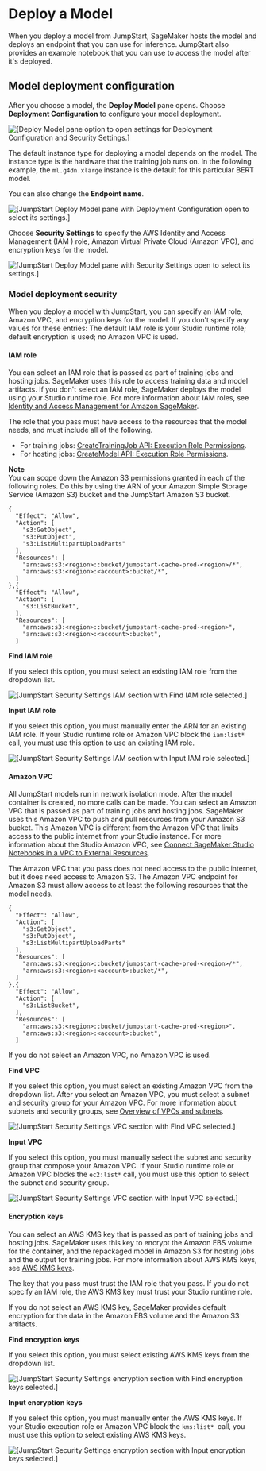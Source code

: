 # Deploy a Model<a name="jumpstart-deploy"></a>

When you deploy a model from JumpStart, SageMaker hosts the model and deploys an endpoint that you can use for inference\. JumpStart also provides an example notebook that you can use to access the model after it's deployed\. 

## Model deployment configuration<a name="jumpstart-config"></a>

After you choose a model, the **Deploy Model** pane opens\. Choose **Deployment Configuration** to configure your model deployment\. 

 ![\[Deploy Model pane option to open settings for Deployment Configuration and Security Settings.\]](http://docs.aws.amazon.com/sagemaker/latest/dg/images/jumpstart/jumpstart-deploy.png) 

The default instance type for deploying a model depends on the model\. The instance type is the hardware that the training job runs on\. In the following example, the `ml.g4dn.xlarge` instance is the default for this particular BERT model\. 

You can also change the **Endpoint name**\. 

 ![\[JumpStart Deploy Model pane with Deployment Configuration open to select its settings.\]](http://docs.aws.amazon.com/sagemaker/latest/dg/images/jumpstart/jumpstart-deploy-config.png) 

Choose **Security Settings** to specify the AWS Identity and Access Management \(IAM \) role, Amazon Virtual Private Cloud \(Amazon VPC\), and encryption keys for the model\.

 ![\[JumpStart Deploy Model pane with Security Settings open to select its settings.\]](http://docs.aws.amazon.com/sagemaker/latest/dg/images/jumpstart/jumpstart-deploy-security.png) 

### Model deployment security<a name="jumpstart-config-security"></a>

When you deploy a model with JumpStart, you can specify an IAM role, Amazon VPC, and encryption keys for the model\. If you don't specify any values for these entries: The default IAM role is your Studio runtime role; default encryption is used; no Amazon VPC is used\.

#### IAM role<a name="jumpstart-config-security-iam"></a>

You can select an IAM role that is passed as part of training jobs and hosting jobs\. SageMaker uses this role to access training data and model artifacts\. If you don't select an IAM role, SageMaker deploys the model using your Studio runtime role\. For more information about IAM roles, see [Identity and Access Management for Amazon SageMaker](security-iam.md)\.

The role that you pass must have access to the resources that the model needs, and must include all of the following\.
+ For training jobs: [CreateTrainingJob API: Execution Role Permissions](https://docs.aws.amazon.com/sagemaker/latest/dg/sagemaker-roles.html#sagemaker-roles-createtrainingjob-perms)\.
+ For hosting jobs: [CreateModel API: Execution Role Permissions](https://docs.aws.amazon.com/sagemaker/latest/dg/sagemaker-roles.html#sagemaker-roles-createmodel-perms)\.

**Note**  
You can scope down the Amazon S3 permissions granted in each of the following roles\. Do this by using the ARN of your Amazon Simple Storage Service \(Amazon S3\) bucket and the JumpStart Amazon S3 bucket\.  

```
{
  "Effect": "Allow",
  "Action": [
    "s3:GetObject",
    "s3:PutObject",
    "s3:ListMultipartUploadParts"
  ],
  "Resources": [
    "arn:aws:s3:<region>::bucket/jumpstart-cache-prod-<region>/*",
    "arn:aws:s3:<region>:<account>:bucket/*",
  ]
},{
  "Effect": "Allow",
  "Action": [
    "s3:ListBucket",
  ],
  "Resources": [
    "arn:aws:s3:<region>::bucket/jumpstart-cache-prod-<region>",
    "arn:aws:s3:<region>:<account>:bucket",
  ]
```

**Find IAM role**

If you select this option, you must select an existing IAM role from the dropdown list\.

 ![\[JumpStart Security Settings IAM section with Find IAM role selected.\]](http://docs.aws.amazon.com/sagemaker/latest/dg/images/jumpstart/jumpstart-deploy-security-findiam.png) 

**Input IAM role**

If you select this option, you must manually enter the ARN for an existing IAM role\. If your Studio runtime role or Amazon VPC block the `iam:list* `call, you must use this option to use an existing IAM role\.

 ![\[JumpStart Security Settings IAM section with Input IAM role selected.\]](http://docs.aws.amazon.com/sagemaker/latest/dg/images/jumpstart/jumpstart-deploy-security-inputiam.png) 

#### Amazon VPC<a name="jumpstart-config-security-vpc"></a>

All JumpStart models run in network isolation mode\. After the model container is created, no more calls can be made\. You can select an Amazon VPC that is passed as part of training jobs and hosting jobs\. SageMaker uses this Amazon VPC to push and pull resources from your Amazon S3 bucket\. This Amazon VPC is different from the Amazon VPC that limits access to the public internet from your Studio instance\. For more information about the Studio Amazon VPC, see [Connect SageMaker Studio Notebooks in a VPC to External Resources](studio-notebooks-and-internet-access.md)\.

The Amazon VPC that you pass does not need access to the public internet, but it does need access to Amazon S3\. The Amazon VPC endpoint for Amazon S3 must allow access to at least the following resources that the model needs\.

```
{
  "Effect": "Allow",
  "Action": [
    "s3:GetObject",
    "s3:PutObject",
    "s3:ListMultipartUploadParts"
  ],
  "Resources": [
    "arn:aws:s3:<region>::bucket/jumpstart-cache-prod-<region>/*",
    "arn:aws:s3:<region>:<account>:bucket/*",
  ]
},{
  "Effect": "Allow",
  "Action": [
    "s3:ListBucket",
  ],
  "Resources": [
    "arn:aws:s3:<region>::bucket/jumpstart-cache-prod-<region>",
    "arn:aws:s3:<region>:<account>:bucket",
  ]
```

If you do not select an Amazon VPC, no Amazon VPC is used\.

**Find VPC**

If you select this option, you must select an existing Amazon VPC from the dropdown list\. After you select an Amazon VPC, you must select a subnet and security group for your Amazon VPC\. For more information about subnets and security groups, see [Overview of VPCs and subnets](https://docs.aws.amazon.com/vpc/latest/userguide/VPC_Subnets.html)\.

 ![\[JumpStart Security Settings VPC section with Find VPC selected.\]](http://docs.aws.amazon.com/sagemaker/latest/dg/images/jumpstart/jumpstart-deploy-security-findvpc.png) 

**Input VPC**

If you select this option, you must manually select the subnet and security group that compose your Amazon VPC\. If your Studio runtime role or Amazon VPC blocks the `ec2:list*` call, you must use this option to select the subnet and security group\.

 ![\[JumpStart Security Settings VPC section with Input VPC selected.\]](http://docs.aws.amazon.com/sagemaker/latest/dg/images/jumpstart/jumpstart-deploy-security-inputvpc.png) 

#### Encryption keys<a name="jumpstart-config-security-encryption"></a>

You can select an AWS KMS key that is passed as part of training jobs and hosting jobs\. SageMaker uses this key to encrypt the Amazon EBS volume for the container, and the repackaged model in Amazon S3 for hosting jobs and the output for training jobs\. For more information about AWS KMS keys, see [AWS KMS keys](https://docs.aws.amazon.com/kms/latest/developerguide/concepts.html#kms_keys)\.

The key that you pass must trust the IAM role that you pass\. If you do not specify an IAM role, the AWS KMS key must trust your Studio runtime role\.

If you do not select an AWS KMS key, SageMaker provides default encryption for the data in the Amazon EBS volume and the Amazon S3 artifacts\.

**Find encryption keys**

If you select this option, you must select existing AWS KMS keys from the dropdown list\.

 ![\[JumpStart Security Settings encryption section with Find encryption keys selected.\]](http://docs.aws.amazon.com/sagemaker/latest/dg/images/jumpstart/jumpstart-deploy-security-findencryption.png) 

**Input encryption keys**

If you select this option, you must manually enter the AWS KMS keys\. If your Studio execution role or Amazon VPC block the `kms:list* `call, you must use this option to select existing AWS KMS keys\.

 ![\[JumpStart Security Settings encryption section with Input encryption keys selected.\]](http://docs.aws.amazon.com/sagemaker/latest/dg/images/jumpstart/jumpstart-deploy-security-inputencryption.png) 